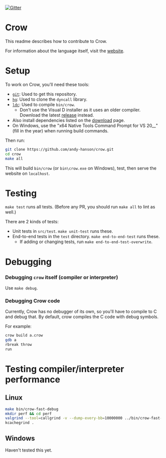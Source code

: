 [![Gitter](https://badges.gitter.im/crow-lang-org/community.svg)](
	https://gitter.im/crow-lang-org/community?utm_source=badge&utm_medium=badge&utm_campaign=pr-badge)

# Crow

This readme describes how to contribute to Crow.

For information about the language itself, visit the [website](https://crow-lang.org/).


# Setup

To work on Crow, you'll need these tools:

* [`git`](https://git-scm.com): Used to get this repository.
* [`hg`](https://mercurial-scm.org): Used to clone the `dyncall` library.
* [`ldc`](https://github.com/ldc-developers/ldc#installation): Used to compile `bin/crow`.
	- Don't use the Visual D installer as it uses an older compiler.
	Download the latest [release](https://github.com/ldc-developers/ldc/releases) instead.
* Also install dependencies listed on the [download](https://crow-lang.org/download.html) page.
* On Windows, use the "x64 Native Tools Command Prompt for VS 20__" (fill in the year) when running build commands.

Then run:

```sh
git clone https://github.com/andy-hanson/crow.git
cd crow
make all
```

This will build `bin/crow` (or `bin\crow.exe` on Windows), test, then serve the website on `localhost`.


# Testing

`make test` runs all tests. (Before any PR, you should run `make all` to lint as well.)

There are 2 kinds of tests:

* Unit tests in `src/test`. `make unit-test` runs these.
* End-to-end tests in the `test` directory. `make end-to-end-test` runs these.
	- If adding or changing tests, run `make end-to-end-test-overwrite`.


# Debugging

### Debugging `crow` itself (compiler or interpreter)

Use `make debug`.

### Debugging Crow code

Currently, Crow has no debugger of its own, so you'll have to compile to C and debug that.
By default, crow compiles the C code with debug symbols.

For example:

```sh
crow build a.crow
gdb a
rbreak throw
run
```


# Testing compiler/interpreter performance

## Linux

```sh
make bin/crow-fast-debug
mkdir perf && cd perf
valgrind --tool=callgrind -v --dump-every-bb=10000000 ../bin/crow-fast-debug run some-program.crow --interpret
kcachegrind .
```

## Windows

Haven't tested this yet.

